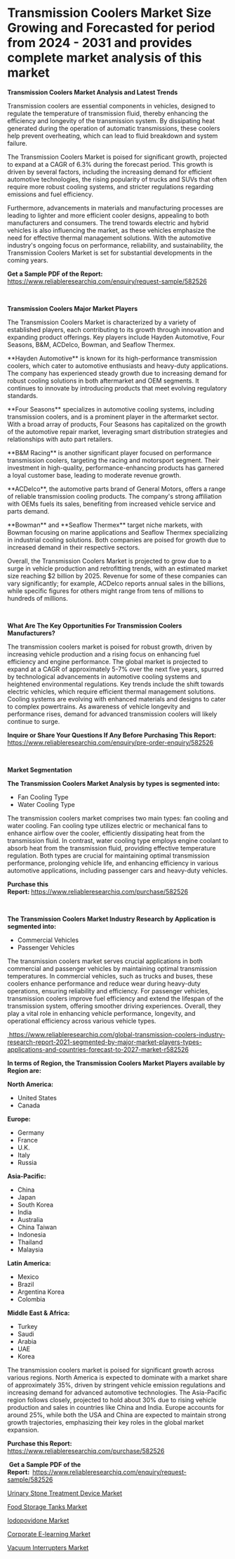 <p><h1>Transmission Coolers Market Size Growing and Forecasted for period from 2024 - 2031 and provides complete market analysis of this market</h1></p><p><strong>Transmission Coolers Market Analysis and Latest Trends</strong></p>
<p><p>Transmission coolers are essential components in vehicles, designed to regulate the temperature of transmission fluid, thereby enhancing the efficiency and longevity of the transmission system. By dissipating heat generated during the operation of automatic transmissions, these coolers help prevent overheating, which can lead to fluid breakdown and system failure.</p><p>The Transmission Coolers Market is poised for significant growth, projected to expand at a CAGR of 6.3% during the forecast period. This growth is driven by several factors, including the increasing demand for efficient automotive technologies, the rising popularity of trucks and SUVs that often require more robust cooling systems, and stricter regulations regarding emissions and fuel efficiency. </p><p>Furthermore, advancements in materials and manufacturing processes are leading to lighter and more efficient cooler designs, appealing to both manufacturers and consumers. The trend towards electric and hybrid vehicles is also influencing the market, as these vehicles emphasize the need for effective thermal management solutions. With the automotive industry's ongoing focus on performance, reliability, and sustainability, the Transmission Coolers Market is set for substantial developments in the coming years.</p></p>
<p><strong>Get a Sample PDF of the Report:&nbsp;</strong> <a href="https://www.reliableresearchiq.com/enquiry/request-sample/582526?utm_campaign=99&utm_medium=2&utm_source=Github&utm_content=ia&utm_term=03102024&utm_id=transmission-coolers">https://www.reliableresearchiq.com/enquiry/request-sample/582526</a></p>
<p>&nbsp;</p>
<p><strong>Transmission Coolers Major Market Players</strong></p>
<p><p>The Transmission Coolers Market is characterized by a variety of established players, each contributing to its growth through innovation and expanding product offerings. Key players include Hayden Automotive, Four Seasons, B&M, ACDelco, Bowman, and Seaflow Thermex.</p><p>**Hayden Automotive** is known for its high-performance transmission coolers, which cater to automotive enthusiasts and heavy-duty applications. The company has experienced steady growth due to increasing demand for robust cooling solutions in both aftermarket and OEM segments. It continues to innovate by introducing products that meet evolving regulatory standards.</p><p>**Four Seasons** specializes in automotive cooling systems, including transmission coolers, and is a prominent player in the aftermarket sector. With a broad array of products, Four Seasons has capitalized on the growth of the automotive repair market, leveraging smart distribution strategies and relationships with auto part retailers.</p><p>**B&M Racing** is another significant player focused on performance transmission coolers, targeting the racing and motorsport segment. Their investment in high-quality, performance-enhancing products has garnered a loyal customer base, leading to moderate revenue growth. </p><p>**ACDelco**, the automotive parts brand of General Motors, offers a range of reliable transmission cooling products. The company's strong affiliation with OEMs fuels its sales, benefiting from increased vehicle service and parts demand.</p><p>**Bowman** and **Seaflow Thermex** target niche markets, with Bowman focusing on marine applications and Seaflow Thermex specializing in industrial cooling solutions. Both companies are poised for growth due to increased demand in their respective sectors.</p><p>Overall, the Transmission Coolers Market is projected to grow due to a surge in vehicle production and retrofitting trends, with an estimated market size reaching $2 billion by 2025. Revenue for some of these companies can vary significantly; for example, ACDelco reports annual sales in the billions, while specific figures for others might range from tens of millions to hundreds of millions.</p></p>
<p>&nbsp;</p>
<p><strong>What Are The Key Opportunities For Transmission Coolers Manufacturers?</strong></p>
<p><p>The transmission coolers market is poised for robust growth, driven by increasing vehicle production and a rising focus on enhancing fuel efficiency and engine performance. The global market is projected to expand at a CAGR of approximately 5-7% over the next five years, spurred by technological advancements in automotive cooling systems and heightened environmental regulations. Key trends include the shift towards electric vehicles, which require efficient thermal management solutions. Cooling systems are evolving with enhanced materials and designs to cater to complex powertrains. As awareness of vehicle longevity and performance rises, demand for advanced transmission coolers will likely continue to surge.</p></p>
<p><strong>Inquire or Share Your Questions If Any Before Purchasing This Report:</strong> <a href="https://www.reliableresearchiq.com/enquiry/pre-order-enquiry/582526?utm_campaign=99&utm_medium=2&utm_source=Github&utm_content=ia&utm_term=03102024&utm_id=transmission-coolers">https://www.reliableresearchiq.com/enquiry/pre-order-enquiry/582526</a></p>
<p>&nbsp;</p>
<p><strong>Market Segmentation</strong></p>
<p><strong>The Transmission Coolers Market Analysis by types is segmented into:</strong></p>
<p><ul><li>Fan Cooling Type</li><li>Water Cooling Type</li></ul></p>
<p><p>The transmission coolers market comprises two main types: fan cooling and water cooling. Fan cooling type utilizes electric or mechanical fans to enhance airflow over the cooler, efficiently dissipating heat from the transmission fluid. In contrast, water cooling type employs engine coolant to absorb heat from the transmission fluid, providing effective temperature regulation. Both types are crucial for maintaining optimal transmission performance, prolonging vehicle life, and enhancing efficiency in various automotive applications, including passenger cars and heavy-duty vehicles.</p></p>
<p><strong>Purchase this Report:&nbsp;</strong><a href="https://www.reliableresearchiq.com/purchase/582526?utm_campaign=99&utm_medium=2&utm_source=Github&utm_content=ia&utm_term=03102024&utm_id=transmission-coolers">https://www.reliableresearchiq.com/purchase/582526</a></p>
<p>&nbsp;</p>
<p><strong>The Transmission Coolers Market Industry Research by Application is segmented into:</strong></p>
<p><ul><li>Commercial Vehicles</li><li>Passenger Vehicles</li></ul></p>
<p><p>The transmission coolers market serves crucial applications in both commercial and passenger vehicles by maintaining optimal transmission temperatures. In commercial vehicles, such as trucks and buses, these coolers enhance performance and reduce wear during heavy-duty operations, ensuring reliability and efficiency. For passenger vehicles, transmission coolers improve fuel efficiency and extend the lifespan of the transmission system, offering smoother driving experiences. Overall, they play a vital role in enhancing vehicle performance, longevity, and operational efficiency across various vehicle types.</p></p>
<p><a href="https://www.reliableresearchiq.com/global-transmission-coolers-industry-research-report-2021-segmented-by-major-market-players-types-applications-and-countries-forecast-to-2027-market-r582526?utm_campaign=99&utm_medium=2&utm_source=Github&utm_content=ia&utm_term=03102024&utm_id=transmission-coolers">&nbsp;https://www.reliableresearchiq.com/global-transmission-coolers-industry-research-report-2021-segmented-by-major-market-players-types-applications-and-countries-forecast-to-2027-market-r582526</a></p>
<p><strong>In terms of Region, the Transmission Coolers Market Players available by Region are:</strong></p>
<p>
    <p> <strong> North America: </strong>
        <ul>
            <li>United States</li>
            <li>Canada</li>
        </ul>
        </p> 
    <p> <strong> Europe: </strong>
        <ul>
            <li>Germany</li>
            <li>France</li>
            <li>U.K.</li>
            <li>Italy</li>
            <li>Russia</li>
        </ul>
        </p> 
    <p> <strong> Asia-Pacific: </strong>
        <ul>
            <li>China</li>
            <li>Japan</li>
            <li>South Korea</li>
            <li>India</li>
            <li>Australia</li>
            <li>China Taiwan</li>
            <li>Indonesia</li>
            <li>Thailand</li>
            <li>Malaysia</li>
        </ul>
        </p> 
    <p> <strong> Latin America: </strong>
        <ul>
            <li>Mexico</li>
            <li>Brazil</li>
            <li>Argentina Korea</li>
            <li>Colombia</li>
        </ul>
        </p> 
    <p> <strong> Middle East & Africa: </strong>
        <ul>
            <li>Turkey</li>
            <li>Saudi</li>
            <li>Arabia</li>
            <li>UAE</li>
            <li>Korea</li>
        </ul>
    </p>
    </p>
<p><p>The transmission coolers market is poised for significant growth across various regions. North America is expected to dominate with a market share of approximately 35%, driven by stringent vehicle emission regulations and increasing demand for advanced automotive technologies. The Asia-Pacific region follows closely, projected to hold about 30% due to rising vehicle production and sales in countries like China and India. Europe accounts for around 25%, while both the USA and China are expected to maintain strong growth trajectories, emphasizing their key roles in the global market expansion.</p></p>
<p><strong>Purchase this Report: </strong><a href="https://www.reliableresearchiq.com/purchase/582526?utm_campaign=99&utm_medium=2&utm_source=Github&utm_content=ia&utm_term=03102024&utm_id=transmission-coolers">https://www.reliableresearchiq.com/purchase/582526</a></p>
<p>&nbsp;<strong>Get a Sample PDF of the Report:&nbsp;&nbsp;</strong><a href="https://www.reliableresearchiq.com/enquiry/request-sample/582526?utm_campaign=99&utm_medium=2&utm_source=Github&utm_content=ia&utm_term=03102024&utm_id=transmission-coolers">https://www.reliableresearchiq.com/enquiry/request-sample/582526</a></p>
<p><strong></strong></p>
<p><p><a href="https://issuu.com/reportprime-2/docs/urinary-stone-treatment-device-mark_2e4ca2786170f6?utm_campaign=99&utm_medium=2&utm_source=Github&utm_content=ia&utm_term=03102024&utm_id=transmission-coolers">Urinary Stone Treatment Device Market</a></p><p><a href="https://www.linkedin.com/pulse/emerging-opportunities-challenges-global-food-storage-tanks-market-39k2f?trackingId=0fulGTRHQ6aj2fUhNfd59Q%3D%3D&utm_campaign=99&utm_medium=2&utm_source=Github&utm_content=ia&utm_term=03102024&utm_id=transmission-coolers">Food Storage Tanks Market</a></p><p><a href="https://github.com/Sidorelashyti476/Market-Research-Report-List-1/blob/main/iodopovidone-market.md?utm_campaign=99&utm_medium=2&utm_source=Github&utm_content=ia&utm_term=03102024&utm_id=transmission-coolers">Iodopovidone Market</a></p><p><a href="https://github.com/darcy8m10dupre/Market-Research-Report-List-1/blob/main/corporate-e-learning-market.md?utm_campaign=99&utm_medium=2&utm_source=Github&utm_content=ia&utm_term=03102024&utm_id=transmission-coolers">Corporate E-learning Market</a></p><p><a href="https://issuu.com/reportprime-2/docs/vacuum-interrupters-market-size-203_7a28f267175239?utm_campaign=99&utm_medium=2&utm_source=Github&utm_content=ia&utm_term=03102024&utm_id=transmission-coolers">Vacuum Interrupters Market</a></p></p>